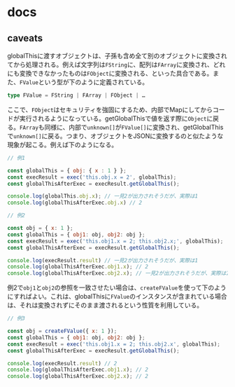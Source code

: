 # docs

## caveats

globalThisに渡すオブジェクトは、子孫も含め全て別のオブジェクトに変換されてから処理される。例えば文字列は`FString`に、配列は`FArray`に変換され、どれにも変換できなかったものは`FObject`に変換される、といった具合である。また、`FValue`という型が下のように定義されている。

```typescript
type FValue = FString | FArray | FObject | …
```

ここで、`FObject`はセキュリティを強固にするため、内部でMapにしてからコードが実行されるようになっている。getGlobalThisで値を返す際に`Object`に戻る。`FArray`も同様に、内部で`unknown[]`が`FValue[]`に変換され、getGlobalThisで`unknown[]`に戻る。つまり、オブジェクトをJSONに変換するのと似たような現象が起こる。例えば下のようになる。

```javascript
// 例1

const globalThis = { obj: { x : 1 } };
const execResult = exec('this.obj.x = 2', globalThis);
const globalThisAfterExec = execResult.getGlobalThis();

console.log(globalThis.obj.x); // 一見2が出力されそうだが、実際は1
console.log(globalThisAfterExec.obj.x) // 2
```

```javascript
// 例2

const obj = { x: 1 };
const globalThis = { obj1: obj, obj2: obj };
const execResult = exec('this.obj1.x = 2; this.obj2.x;', globalThis);
const globalThisAfterExec = execResult.getGlobalThis();

console.log(execResult.result) // 一見2が出力されそうだが、実際は1
console.log(globalThisAfterExec.obj1.x); // 2
console.log(globalThisAfterExec.obj2.x); // 一見2が出力されそうだが、実際は1
```

例2で`obj1`と`obj2`の参照を一致させたい場合は、`createFValue`を使って下のようにすればよい。これは、globalThisに`FValue`のインスタンスが含まれている場合は、それは変換されずにそのまま渡されるという性質を利用している。

```javascript
// 例3

const obj = createFValue({ x: 1 });
const globalThis = { obj1: obj, obj2: obj };
const execResult = exec('this.obj1.x = 2; this.obj2.x', globalThis);
const globalThisAfterExec = execResult.getGlobalThis();

console.log(execResult.result) // 2
console.log(globalThisAfterExec.obj1.x); // 2
console.log(globalThisAfterExec.obj2.x); // 2
```
